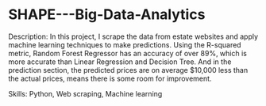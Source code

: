 # SHAPE---Big-Data-Analytics
Description: In this project, I scrape the data from estate websites and apply machine learning techniques to make predictions. Using the R-squared metric, Random Forest Regressor has an accuracy of over 89%, which is more accurate than Linear Regression and Decision Tree. And in the prediction section, the predicted prices are on average $10,000 less than the actual prices, means there is some room for improvement.

Skills: Python, Web scraping, Machine learning
